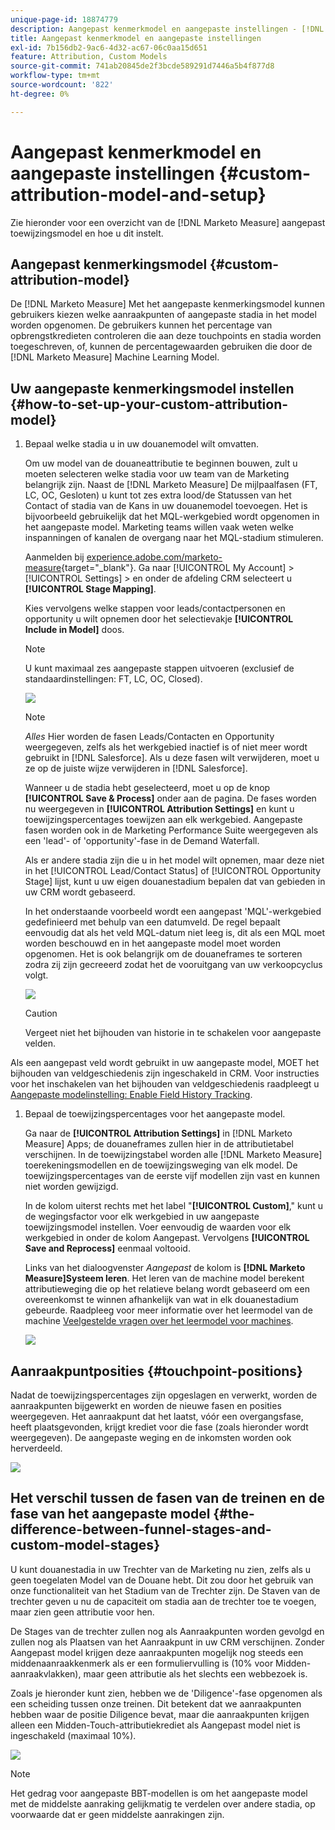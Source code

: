 ```yaml
---
unique-page-id: 18874779
description: Aangepast kenmerkmodel en aangepaste instellingen - [!DNL Marketo Measure]
title: Aangepast kenmerkmodel en aangepaste instellingen
exl-id: 7b156db2-9ac6-4d32-ac67-06c0aa15d651
feature: Attribution, Custom Models
source-git-commit: 741ab20845de2f3bcde589291d7446a5b4f877d8
workflow-type: tm+mt
source-wordcount: '822'
ht-degree: 0%

---
```


# Aangepast kenmerkmodel en aangepaste instellingen {#custom-attribution-model-and-setup}

Zie hieronder voor een overzicht van de [!DNL Marketo Measure] aangepast toewijzingsmodel en hoe u dit instelt.

## Aangepast kenmerkingsmodel {#custom-attribution-model}

De [!DNL Marketo Measure] Met het aangepaste kenmerkingsmodel kunnen gebruikers kiezen welke aanraakpunten of aangepaste stadia in het model worden opgenomen. De gebruikers kunnen het percentage van opbrengstkredieten controleren die aan deze touchpoints en stadia worden toegeschreven, of, kunnen de percentagewaarden gebruiken die door de [!DNL Marketo Measure] Machine Learning Model.

## Uw aangepaste kenmerkingsmodel instellen {#how-to-set-up-your-custom-attribution-model}

1. Bepaal welke stadia u in uw douanemodel wilt omvatten.

   Om uw model van de douaneattributie te beginnen bouwen, zult u moeten selecteren welke stadia voor uw team van de Marketing belangrijk zijn. Naast de [!DNL Marketo Measure] De mijlpaalfasen (FT, LC, OC, Gesloten) u kunt tot zes extra lood/de Statussen van het Contact of stadia van de Kans in uw douanemodel toevoegen. Het is bijvoorbeeld gebruikelijk dat het MQL-werkgebied wordt opgenomen in het aangepaste model. Marketing teams willen vaak weten welke inspanningen of kanalen de overgang naar het MQL-stadium stimuleren.

   Aanmelden bij [experience.adobe.com/marketo-measure](https://experience.adobe.com/marketo-measure){target="_blank"}. Ga naar [!UICONTROL My Account] > [!UICONTROL Settings] > en onder de afdeling CRM selecteert u **[!UICONTROL Stage Mapping]**.

   Kies vervolgens welke stappen voor leads/contactpersonen en opportunity u wilt opnemen door het selectievakje **[!UICONTROL Include in Model]** doos.

   >[!NOTE]
   >
   >U kunt maximaal zes aangepaste stappen uitvoeren (exclusief de standaardinstellingen: FT, LC, OC, Closed).

   ![](assets/1-1.png)

   >[!NOTE]
   >
   >_Alles_ Hier worden de fasen Leads/Contacten en Opportunity weergegeven, zelfs als het werkgebied inactief is of niet meer wordt gebruikt in [!DNL Salesforce]. Als u deze fasen wilt verwijderen, moet u ze op de juiste wijze verwijderen in [!DNL Salesforce].

   Wanneer u de stadia hebt geselecteerd, moet u op de knop **[!UICONTROL Save & Process]** onder aan de pagina. De fases worden nu weergegeven in **[!UICONTROL Attribution Settings]** en kunt u toewijzingspercentages toewijzen aan elk werkgebied. Aangepaste fasen worden ook in de Marketing Performance Suite weergegeven als een &#39;lead&#39;- of &#39;opportunity&#39;-fase in de Demand Waterfall.

   Als er andere stadia zijn die u in het model wilt opnemen, maar deze niet in het [!UICONTROL Lead/Contact Status] of [!UICONTROL Opportunity Stage] lijst, kunt u uw eigen douanestadium bepalen dat van gebieden in uw CRM wordt gebaseerd.

   In het onderstaande voorbeeld wordt een aangepast &#39;MQL&#39;-werkgebied gedefinieerd met behulp van een datumveld. De regel bepaalt eenvoudig dat als het veld MQL-datum niet leeg is, dit als een MQL moet worden beschouwd en in het aangepaste model moet worden opgenomen. Het is ook belangrijk om de douaneframes te sorteren zodra zij zijn gecreeerd zodat het de vooruitgang van uw verkoopcyclus volgt.

   ![](assets/2-1.png)

   >[!CAUTION]
   >
   >Vergeet niet het bijhouden van historie in te schakelen voor aangepaste velden.

Als een aangepast veld wordt gebruikt in uw aangepaste model, MOET het bijhouden van veldgeschiedenis zijn ingeschakeld in CRM. Voor instructies voor het inschakelen van het bijhouden van veldgeschiedenis raadpleegt u [Aangepaste modelinstelling: Enable Field History Tracking](/help/advanced-marketo-measure-features/custom-attribution-models/custom-model-setup-enable-field-history-tracking.md).

1. Bepaal de toewijzingspercentages voor het aangepaste model.

   Ga naar de **[!UICONTROL Attribution Settings]** in [!DNL Marketo Measure] Apps; de douaneframes zullen hier in de attributietabel verschijnen. In de toewijzingstabel worden alle [!DNL Marketo Measure] toerekeningsmodellen en de toewijzingsweging van elk model. De toewijzingspercentages van de eerste vijf modellen zijn vast en kunnen niet worden gewijzigd.

   In de kolom uiterst rechts met het label &quot;**[!UICONTROL Custom]**,&quot; kunt u de wegingsfactor voor elk werkgebied in uw aangepaste toewijzingsmodel instellen. Voer eenvoudig de waarden voor elk werkgebied in onder de kolom Aangepast. Vervolgens **[!UICONTROL Save and Reprocess]** eenmaal voltooid.

   Links van het dialoogvenster _Aangepast_ de kolom is **[!DNL Marketo Measure]Systeem leren**. Het leren van de machine model berekent attributieweging die op het relatieve belang wordt gebaseerd om een overeenkomst te winnen afhankelijk van wat in elk douanestadium gebeurde. Raadpleeg voor meer informatie over het leermodel van de machine [Veelgestelde vragen over het leermodel voor machines](/help/advanced-marketo-measure-features/custom-attribution-models/machine-learning-model-faq.md).

   ![](assets/3.png)

## Aanraakpuntposities {#touchpoint-positions}

Nadat de toewijzingspercentages zijn opgeslagen en verwerkt, worden de aanraakpunten bijgewerkt en worden de nieuwe fasen en posities weergegeven. Het aanraakpunt dat het laatst, vóór een overgangsfase, heeft plaatsgevonden, krijgt krediet voor die fase (zoals hieronder wordt weergegeven). De aangepaste weging en de inkomsten worden ook herverdeeld.

![](assets/4.png)

## Het verschil tussen de fasen van de treinen en de fase van het aangepaste model {#the-difference-between-funnel-stages-and-custom-model-stages}

U kunt douanestadia in uw Trechter van de Marketing nu zien, zelfs als u geen toegelaten Model van de Douane hebt. Dit zou door het gebruik van onze functionaliteit van het Stadium van de Trechter zijn. De Staven van de trechter geven u nu de capaciteit om stadia aan de trechter toe te voegen, maar zien geen attributie voor hen.

De Stages van de trechter zullen nog als Aanraakpunten worden gevolgd en zullen nog als Plaatsen van het Aanraakpunt in uw CRM verschijnen. Zonder Aangepast model krijgen deze aanraakpunten mogelijk nog steeds een middenaanraakkenmerk als er een formuliervulling is (10% voor Midden-aanraakvlakken), maar geen attributie als het slechts een webbezoek is.

Zoals je hieronder kunt zien, hebben we de &#39;Diligence&#39;-fase opgenomen als een scheiding tussen onze treinen. Dit betekent dat we aanraakpunten hebben waar de positie Diligence bevat, maar die aanraakpunten krijgen alleen een Midden-Touch-attributiekrediet als Aangepast model niet is ingeschakeld (maximaal 10%).

![](assets/5.png)

>[!NOTE]
>
>Het gedrag voor aangepaste BBT-modellen is om het aangepaste model met de middelste aanraking gelijkmatig te verdelen over andere stadia, op voorwaarde dat er geen middelste aanrakingen zijn.

